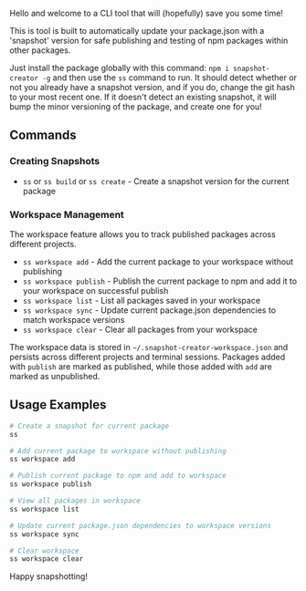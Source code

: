 Hello and welcome to a CLI tool that will (hopefully) save you some time!

This is tool is built to automatically update your package.json with a 'snapshot' version for safe publishing and testing of npm packages within other packages.

Just install the package globally with this command: `npm i snapshot-creator -g` and then use the `ss` command to run. It should detect whether or not you already have a snapshot version, and if you do, change the git hash to your most recent one. If it doesn't detect an existing snapshot, it will bump the minor versioning of the package, and create one for you!

## Commands

### Creating Snapshots
- `ss` or `ss build` or `ss create` - Create a snapshot version for the current package

### Workspace Management
The workspace feature allows you to track published packages across different projects.

- `ss workspace add` - Add the current package to your workspace without publishing
- `ss workspace publish` - Publish the current package to npm and add it to your workspace on successful publish
- `ss workspace list` - List all packages saved in your workspace  
- `ss workspace sync` - Update current package.json dependencies to match workspace versions
- `ss workspace clear` - Clear all packages from your workspace

The workspace data is stored in `~/.snapshot-creator-workspace.json` and persists across different projects and terminal sessions. Packages added with `publish` are marked as published, while those added with `add` are marked as unpublished.

## Usage Examples

```bash
# Create a snapshot for current package
ss

# Add current package to workspace without publishing
ss workspace add

# Publish current package to npm and add to workspace
ss workspace publish

# View all packages in workspace
ss workspace list

# Update current package.json dependencies to workspace versions
ss workspace sync

# Clear workspace
ss workspace clear
```

Happy snapshotting!
